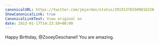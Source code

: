 ```yaml
---
canonicalURL: https://twitter.com/jmjordan/status/291913765509816320
ShowCanonicalLink: true
CanonicalLinkText: View original on
date: 2013-01-17T14:23:59+00:00
---
```

Happy Birthday, @ZooeyDeschanel! You are amazing.